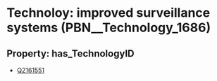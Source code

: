 # Technoloy: __improved surveillance systems__ (PBN__Technology_1686)

## Property: has_TechnologyID

* [Q2161551](Q2161551)

